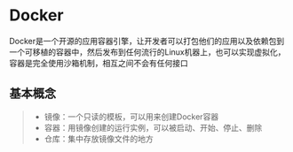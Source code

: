 # Docker
Docker是一个开源的应用容器引擎，让开发者可以打包他们的应用以及依赖包到一个可移植的容器中，然后发布到任何流行的Linux机器上，也可以实现虚拟化，容器是完全使用沙箱机制，相互之间不会有任何接口

## 基本概念
> * 镜像：一个只读的模板，可以用来创建Docker容器
> * 容器：用镜像创建的运行实例，可以被启动、开始、停止、删除
> * 仓库：集中存放镜像文件的地方